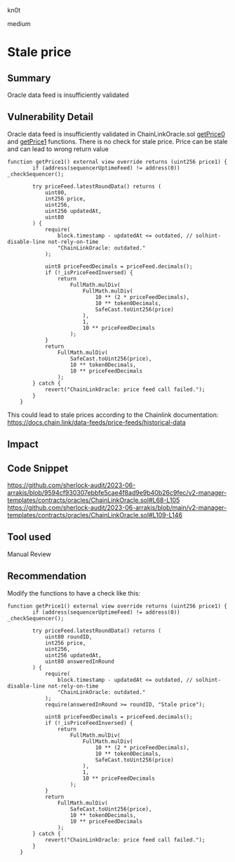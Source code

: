 kn0t

medium

# Stale price

## Summary
Oracle data feed is insufficiently validated

## Vulnerability Detail
Oracle data feed is insufficiently validated in ChainLinkOracle.sol [getPrice0](https://github.com/sherlock-audit/2023-06-arrakis/blob/9594cf930307ebbfe5cae4f8ad9e9b40b26c9fec/v2-manager-templates/contracts/oracles/ChainLinkOracle.sol#L68-L105) and [getPrice1](https://github.com/sherlock-audit/2023-06-arrakis/blob/main/v2-manager-templates/contracts/oracles/ChainLinkOracle.sol#L109-L146) functions. There is no check for stale price. Price can be stale and can lead to wrong return value

```solidity
function getPrice1() external view override returns (uint256 price1) {
        if (address(sequencerUptimeFeed) != address(0)) _checkSequencer();

        try priceFeed.latestRoundData() returns (
            uint80,
            int256 price,
            uint256,
            uint256 updatedAt,
            uint80
        ) {
            require(
                block.timestamp - updatedAt <= outdated, // solhint-disable-line not-rely-on-time
                "ChainLinkOracle: outdated."
            );

            uint8 priceFeedDecimals = priceFeed.decimals();
            if (!_isPriceFeedInversed) {
                return
                    FullMath.mulDiv(
                        FullMath.mulDiv(
                            10 ** (2 * priceFeedDecimals),
                            10 ** token0Decimals,
                            SafeCast.toUint256(price)
                        ),
                        1,
                        10 ** priceFeedDecimals
                    );
            }
            return
                FullMath.mulDiv(
                    SafeCast.toUint256(price),
                    10 ** token0Decimals,
                    10 ** priceFeedDecimals
                );
        } catch {
            revert("ChainLinkOracle: price feed call failed.");
        }
    }
```
This could lead to stale prices according to the Chainlink documentation:
https://docs.chain.link/data-feeds/price-feeds/historical-data

## Impact

## Code Snippet
https://github.com/sherlock-audit/2023-06-arrakis/blob/9594cf930307ebbfe5cae4f8ad9e9b40b26c9fec/v2-manager-templates/contracts/oracles/ChainLinkOracle.sol#L68-L105
https://github.com/sherlock-audit/2023-06-arrakis/blob/main/v2-manager-templates/contracts/oracles/ChainLinkOracle.sol#L109-L146

## Tool used

Manual Review

## Recommendation
Modify the functions to have a check like this:
```solidity
function getPrice1() external view override returns (uint256 price1) {
        if (address(sequencerUptimeFeed) != address(0)) _checkSequencer();

        try priceFeed.latestRoundData() returns (
            uint80 roundID,
            int256 price,
            uint256,
            uint256 updatedAt,
            uint80 answeredInRound
        ) {
            require(
                block.timestamp - updatedAt <= outdated, // solhint-disable-line not-rely-on-time
                "ChainLinkOracle: outdated."
            );
            require(answeredInRound >= roundID, "Stale price");

            uint8 priceFeedDecimals = priceFeed.decimals();
            if (!_isPriceFeedInversed) {
                return
                    FullMath.mulDiv(
                        FullMath.mulDiv(
                            10 ** (2 * priceFeedDecimals),
                            10 ** token0Decimals,
                            SafeCast.toUint256(price)
                        ),
                        1,
                        10 ** priceFeedDecimals
                    );
            }
            return
                FullMath.mulDiv(
                    SafeCast.toUint256(price),
                    10 ** token0Decimals,
                    10 ** priceFeedDecimals
                );
        } catch {
            revert("ChainLinkOracle: price feed call failed.");
        }
    }
```